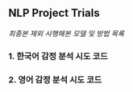 ## NLP Project Trials

<i>최종본 제외 시행해본 모델 및 방법 목록</i>

### 1. 한국어 감정 분석 시도 코드


### 2. 영어 감정 분석 시도 코드
